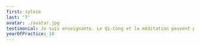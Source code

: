 ```yaml
---
first: sylvie
last: '?'
avatar: ./avatar.jpg
testimonial: Je suis enseignante. Le Qi-Cong et la méditation peuvent parfois mettre utile dans mes relations avec les enfants et les parents parfois.
yearOfPractice: 10
---
```

